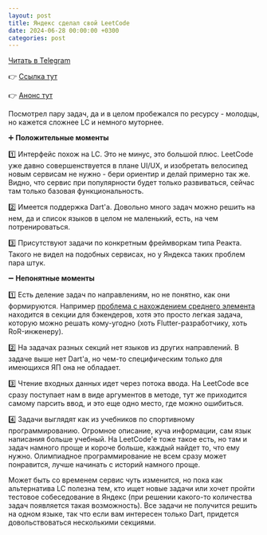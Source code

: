 ```yaml
---
layout: post
title: Яндекс сделал свой LeetCode
date: 2024-06-28 00:00:00 +0300
categories: post
---
```


[Читать в Telegram](https://t.me/fluttermiddlepodcast/257)

👉 [Ссылка тут](https://coderun.yandex.ru/)

👉 [Анонс тут](https://t.me/yandex/2124)

Посмотрел пару задач, да и в целом пробежался по ресурсу - молодцы, но кажется сложнее LC и немного муторнее.

➕ **Положительные моменты**

1️⃣ Интерфейс похож на LC. Это не минус, это большой плюс. LeetCode уже давно совершенствуется в плане UI/UX, и
изобретать велосипед новым сервисам не нужно - бери ориентир и делай примерно так же. Видно, что сервис при популярности
будет только развиваться, сейчас там только базовая функциональность.

2️⃣ Имеется поддержка Dart'а. Довольно много задач можно решить на нем, да и список языков в целом не маленький, есть,
на чем потренироваться.

3️⃣ Присутствуют задачи по конкретным фреймворкам типа Реакта. Такого не видел на подобных сервисах, но у Яндекса таких
проблем пара штук.

➖ **Непонятные моменты**

1️⃣ Есть деление задач по направлениям, но не понятно, как они формируются.
Например [проблема с нахождением среднего элемента](https://coderun.yandex.ru/problem/median-out-of-three) находится в
секции для бэкендеров, хотя это просто легкая задача, которую можно решать кому-угодно (хоть Flutter-разработчику, хоть
RoR-инженеру).

2️⃣ На задачах разных секций нет языков из других направлений. В задаче выше нет Dart'а, но чем-то специфическим только
для имеющихся ЯП она не обладает.

3️⃣ Чтение входных данных идет через потока ввода. На LeetCode все сразу поступает нам в виде аргументов в методе, тут
же приходится самому парсить ввод, и это еще одно место, где можно ошибиться.

4️⃣ Задачи выглядят как из учебников по спортивному программированию. Огромное описание, куча информации, сам язык
написания больше учебный. На LeetCode'е тоже такое есть, но там и задач намного проще и короче больше, каждый найдет то,
что ему нужно. Олимпиадное программирование не всем сразу может понравится, лучше начинать с историй намного проще.

Может быть со временем сервис чуть изменится, но пока как альтернатива LC полезна тем, кто ищет новые задачи или хочет
пройти тестовое собеседование в Яндекс (при решении какого-то количества задач появляется такая возможность). Все задачи
не получится решить на одном языке, так что если вам интересен только Dart, придется довольствоваться несколькими
секциями.
